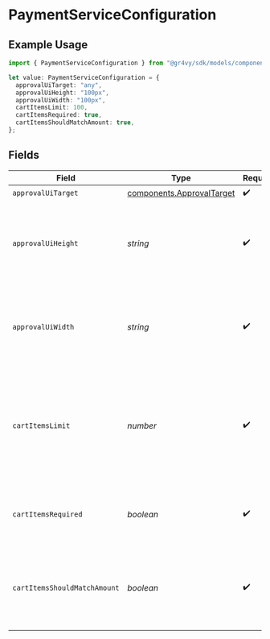 # PaymentServiceConfiguration

## Example Usage

```typescript
import { PaymentServiceConfiguration } from "@gr4vy/sdk/models/components";

let value: PaymentServiceConfiguration = {
  approvalUiTarget: "any",
  approvalUiHeight: "100px",
  approvalUiWidth: "100px",
  cartItemsLimit: 100,
  cartItemsRequired: true,
  cartItemsShouldMatchAmount: true,
};
```

## Fields

| Field                                                                                          | Type                                                                                           | Required                                                                                       | Description                                                                                    | Example                                                                                        |
| ---------------------------------------------------------------------------------------------- | ---------------------------------------------------------------------------------------------- | ---------------------------------------------------------------------------------------------- | ---------------------------------------------------------------------------------------------- | ---------------------------------------------------------------------------------------------- |
| `approvalUiTarget`                                                                             | [components.ApprovalTarget](../../models/components/approvaltarget.md)                         | :heavy_check_mark:                                                                             | N/A                                                                                            | any                                                                                            |
| `approvalUiHeight`                                                                             | *string*                                                                                       | :heavy_check_mark:                                                                             | Height of the approval interface in either pixels or view height (vh).                         | 100px                                                                                          |
| `approvalUiWidth`                                                                              | *string*                                                                                       | :heavy_check_mark:                                                                             | Width of the approval interface in either pixels or view width (vw).                           | 100px                                                                                          |
| `cartItemsLimit`                                                                               | *number*                                                                                       | :heavy_check_mark:                                                                             | The maximum number of cart items supported by this connector before we will truncate the list. | 100                                                                                            |
| `cartItemsRequired`                                                                            | *boolean*                                                                                      | :heavy_check_mark:                                                                             | Defines if cart items are required by this connector.                                          | true                                                                                           |
| `cartItemsShouldMatchAmount`                                                                   | *boolean*                                                                                      | :heavy_check_mark:                                                                             | Defines if the cart items sum value should match the transaction amount.                       | true                                                                                           |
